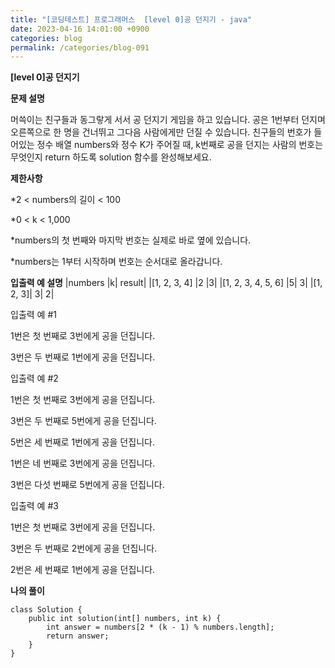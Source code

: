 ```yaml
---
title: "[코딩테스트] 프로그래머스  [level 0]공 던지기 - java"
date: 2023-04-16 14:01:00 +0900
categories: blog
permalink: /categories/blog-091
---
```



**[level 0]공 던지기**



**문제 설명**

머쓱이는 친구들과 동그랗게 서서 공 던지기 게임을 하고 있습니다. 공은 1번부터 던지며 오른쪽으로 한 명을 건너뛰고 그다음 사람에게만 던질 수 있습니다. 친구들의 번호가 들어있는 정수 배열 numbers와 정수 K가 주어질 때, k번째로 공을 던지는 사람의 번호는 무엇인지 return 하도록 solution 함수를 완성해보세요.


**제한사항**

*2 < numbers의 길이 < 100

*0 < k < 1,000

*numbers의 첫 번째와 마지막 번호는 실제로 바로 옆에 있습니다.

*numbers는 1부터 시작하며 번호는 순서대로 올라갑니다.


**입출력 예 설명**
|numbers	|k|	result|
|[1, 2, 3, 4]	|2	|3|
|[1, 2, 3, 4, 5, 6]	|5|	3|
|[1, 2, 3]|	3|	2|


입출력 예 #1

1번은 첫 번째로 3번에게 공을 던집니다.

3번은 두 번째로 1번에게 공을 던집니다.


입출력 예 #2

1번은 첫 번째로 3번에게 공을 던집니다.

3번은 두 번째로 5번에게 공을 던집니다.

5번은 세 번째로 1번에게 공을 던집니다.

1번은 네 번째로 3번에게 공을 던집니다.

3번은 다섯 번째로 5번에게 공을 던집니다.


입출력 예 #3


1번은 첫 번째로 3번에게 공을 던집니다.

3번은 두 번째로 2번에게 공을 던집니다.

2번은 세 번째로 1번에게 공을 던집니다.


**나의 풀이**

```
class Solution {
    public int solution(int[] numbers, int k) {
        int answer = numbers[2 * (k - 1) % numbers.length];
        return answer;
    }
}

```


